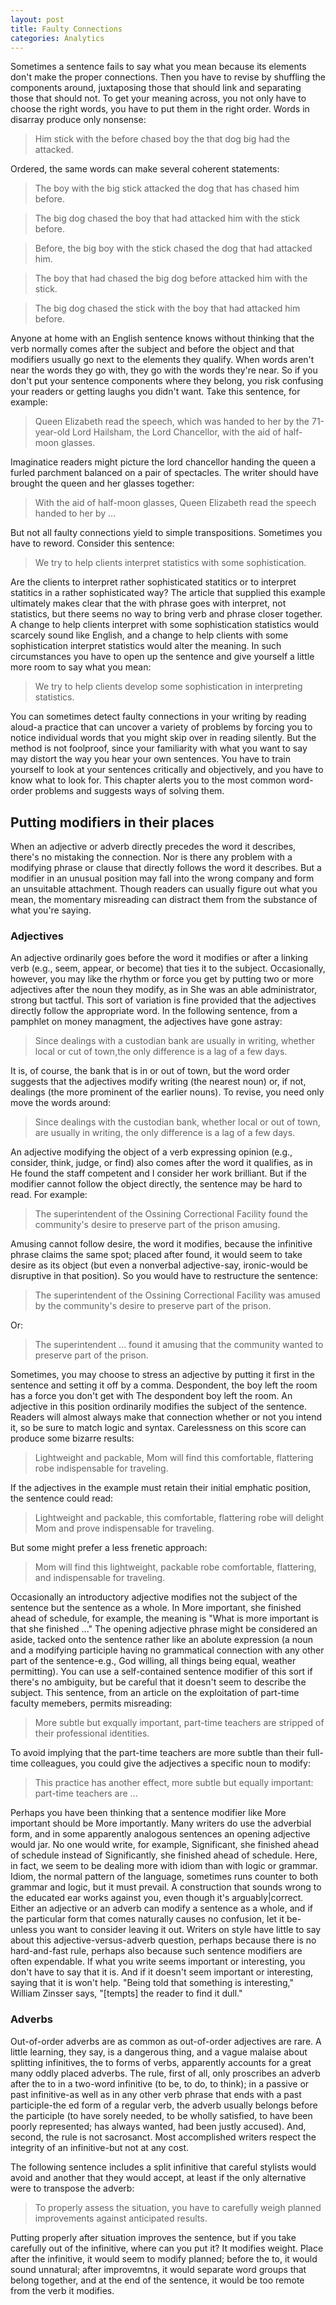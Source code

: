 ```yaml
---
layout: post
title: Faulty Connections
categories: Analytics
---
```


Sometimes a sentence fails to say what you mean because its elements don't make the proper connections. Then you have to revise by shuffling the components around, juxtaposing those that should link and separating those that should not. To get your meaning across, you not only have to choose the right words, you have to put them in the right order. Words in disarray produce only nonsense:

> Him stick with the before chased boy the that dog big had the attacked.

Ordered, the same words can make several coherent statements:

> The boy with the big stick attacked the dog that has chased him before.

> The big dog chased the boy that had attacked him with the stick before.

> Before, the big boy with the stick chased the dog that had attacked him.

> The boy that had chased the big dog before attacked him with the stick.

> The big dog chased the stick with the boy that had attacked him before.

Anyone at home with an English sentence knows without thinking that the verb normally comes after the subject and before the object and that modifiers usually go next to the elements they qualify. When words aren't near the words they go with, they go with the words they're near. So if you don't put your sentence components where they belong, you risk confusing your readers or getting laughs you didn't want. Take this sentence, for example:

> Queen Elizabeth read the speech, which was handed to her by the 71-year-old Lord Hailsham, the Lord Chancellor, with the aid of half-moon glasses.

Imaginatice readers might picture the lord chancellor handing the queen a furled parchment balanced on a pair of spectacles. The writer should have brought the queen and her glasses together:

> With the aid of half-moon glasses, Queen Elizabeth read the speech handed to her by ...

But not all faulty connections yield to simple transpositions. Sometimes you have to reword. Consider this sentence:

> We try to help clients interpret statistics with some sophistication.

Are the clients to interpret rather sophisticated statitics or to interpret statitics in a rather sophisticated way? The article that supplied this example ultimately makes clear that the with phrase goes with interpret, not statistics, but there seems no way to bring verb and phrase closer together. A change to help clients interpret with some sophistication statistics would scarcely sound like English, and a change to help clients with some sophistication interpret statistics would alter the meaning. In such circumstances you have to open up the sentence and give yourself a little more room to say what you mean:

> We try to help clients develop some sophistication in interpreting statistics.

You can sometimes detect faulty connections in your writing by reading aloud-a practice that can uncover a variety of problems by forcing you to notice individual words that you might skip over in reading silently. But the method is not foolproof, since your familiarity with what you want to say may distort the way you hear your own sentences. You have to train yourself to look at your sentences critically and objectively, and you have to know what to look for. This chapter alerts you to the most common word-order problems and suggests ways of solving them.

## Putting modifiers in their places

When an adjective or adverb directly precedes the word it describes, there's no mistaking the connection. Nor is there any problem with a modifying phrase or clause that directly follows the word it describes. But a modifier in an unusual position may fall into the wrong company and form an unsuitable attachment. Though readers can usually figure out what you mean, the momentary misreading can distract them from the substance of what you're saying.

### Adjectives

An adjective ordinarily goes before the word it modifies or after a linking verb (e.g., seem, appear, or become) that ties it to the subject. Occasionally, however, you may like the rhythm or force you get by putting two or more adjectives after the noun they modify, as in She was an able administrator, strong but tactful. This sort of variation is fine provided that the adjectives directly follow the appropriate word. In the following sentence, from a pamphlet on money managment, the adjectives have gone astray:

> Since dealings with a custodian bank are usually in writing, whether local or cut of town,the only difference is a lag of a few days.

It is, of course, the bank that is in or out of town, but the word order suggests that the adjectives modify writing (the nearest noun) or, if not, dealings (the more prominent of the earlier nouns). To revise, you need only move the words around:

> Since dealings with the custodian bank, whether local or out of town, are usually in writing, the only difference is a lag of a few days.

An adjective modifying the object of a verb expressing opinion (e.g., consider, think, judge, or find) also comes after the word it qualifies, as in He found the staff competent and I consider her work brilliant. But if the modifier cannot follow the object directly, the sentence may be hard to read. For example:

> The superintendent of the Ossining Correctional Facility found the community's desire to preserve part of the prison amusing.

Amusing cannot follow desire, the word it modifies, because the infinitive phrase claims the same spot; placed after found, it would seem to take desire as its object (but even a nonverbal adjective-say, ironic-would be disruptive in that position). So you would have to restructure the sentence:

> The superintendent of the Ossining Correctional Facility was amused by the community's desire to preserve part of the prison.

Or:

> The superintendent ... found it amusing that the community wanted to preserve part of the prison.

Sometimes, you may choose to stress an adjective by putting it first in the sentence and setting it off by a comma. Despondent, the boy left the room has a force you don't get with The despondent boy left the room. An adjective in this position ordinarily modifies the subject of the sentence. Readers will almost always make that connection whether or not you intend it, so be sure to match logic and syntax. Carelessness on this score can produce some bizarre results:

> Lightweight and packable, Mom will find this comfortable, flattering robe indispensable for traveling.

If the adjectives in the example must retain their initial emphatic position, the sentence could read:

> Lightweight and packable, this comfortable, flattering robe will delight Mom and prove indispensable for traveling.

But some might prefer a less frenetic approach:

> Mom will find this lightweight, packable robe comfortable, flattering, and indispensable for traveling.

Occasionally an introductory adjective modifies not the subject of the sentence but the sentence as a whole. In More important, she finished ahead of schedule, for example, the meaning is "What is more important is that she finished ..." The opening adjective phrase might be considered an aside, tacked onto the sentence rather like an abolute expression (a noun and a modifying participle having no grammatical connection with any other part of the sentence-e.g., God willing, all things being equal, weather permitting). You can use a self-contained sentence modifier of this sort if there's no ambiguity, but be careful that it doesn't seem to describe the subject. This sentence, from an article on the exploitation of part-time faculty memebers, permits misreading:

> More subtle but exqually important, part-time teachers are stripped of their professional identities.

To avoid implying that the part-time teachers are more subtle than their full-time colleagues, you could give the adjectives a specific noun to modify:

> This practice has another effect, more subtle but equally important: part-time teachers are ...

Perhaps you have been thinking that a sentence modifier like More important should be More importantly. Many writers do use the adverbial form, and in some apparently analogous sentences an opening adjective would jar. No one would write, for example, Significant, she finished ahead of schedule instead of Significantly, she finished ahead of schedule. Here, in fact, we seem to be dealing more with idiom than with logic or grammar. Idiom, the normal pattern of the language, sometimes runs counter to both grammar and logic, but it must prevail. A construction that sounds wrong to the educated ear works against you, even though it's arguably|correct. Either an adjective or an adverb can modify a sentence as a whole, and if the particular form that comes naturally causes no confusion, let it be-unless you want to consider leaving it out. Writers on style have little to say about this adjective-versus-adverb question, perhaps because there is no hard-and-fast rule, perhaps also because such sentence modifiers are often expendable. If what you write seems important or interesting, you don't have to say that it is. And if it doesn't seem important or interesting, saying that it is won't help. "Being told that something is interesting," William Zinsser says, "[tempts] the reader to find it dull."

### Adverbs

Out-of-order adverbs are as common as out-of-order adjectives are rare. A little learning, they say, is a dangerous thing, and a vague malaise about splitting infinitives, the to forms of verbs, apparently accounts for a great many oddly placed adverbs. The rule, first of all, only proscribes an adverb after the to in a two-word infinitive (to be, to do, to think); in a passive or past infinitive-as well as in any other verb phrase that ends with a past participle-the ed form of a regular verb, the adverb usually belongs before the participle (to have sorely needed, to be wholly satisfied, to have been poorly represented; has always wanted, had been justly accused). And, second, the rule is not sacrosanct. Most accomplished writers respect the integrity of an infinitive-but not at any cost.

The following sentence includes a split infinitive that careful stylists would avoid and another that they would accept, at least if the only alternative were to transpose the adverb:

> To properly assess the situation, you have to carefully weigh planned improvements against anticipated results.

Putting properly after situation improves the sentence, but if you take carefully out of the infinitive, where can you put it? It modifies weight. Place after the infinitive, it would seem to modify planned; before the to, it would sound unnatural; after improvemtns, it would separate word groups that belong together, and at the end of the sentence, it would be too remote from the verb it modifies.